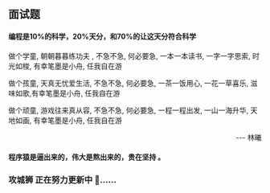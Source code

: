 ## 面试题
#### 编程是10%的科学，20%天分，和70%的让这天分符合科学

做个学童, 朝朝暮暮练功夫 , 不急不急, 何必要急, 一本一本读书, 一字一字思索, 时光如梭, 有幸笔墨是小舟, 任我自在游

做个孩童, 天真无忧爱生活, 不急不急, 何必要急, 一茶一饭用心, 一花一草喜乐, 滋味如歌,有幸笔墨是小舟, 任我自在游

做个顽童, 游戏往来真从容, 不急不急, 何必要急, 一程一程出发, 一山一海升华, 天地如画, 有幸笔墨是小舟, 任我自在游
<p align="right">--- 林曦</p>

#### 程序猿是逼出来的，伟大是熬出来的，贵在坚持 。


<p></p>

### 攻城狮 正在努力更新中 🤣......


